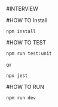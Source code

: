 #INTERVIEW 

#HOW TO Install
```
npm install
```

#HOW TO TEST
```
npm run test:unit
```
or
```
npx jest
```

#HOW TO RUN
```
npm run dev
```